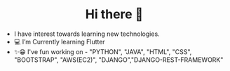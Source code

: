 <h1 align="center">Hi there 👋</h1>



- I have interest towards learning new technologies.
- 💻 I’m Currently learning Flutter 
- ✨😁 I've fun working on - "PYTHON", "JAVA", "HTML", "CSS", "BOOTSTRAP", "AWS(EC2)", "DJANGO","DJANGO-REST-FRAMEWORK"

